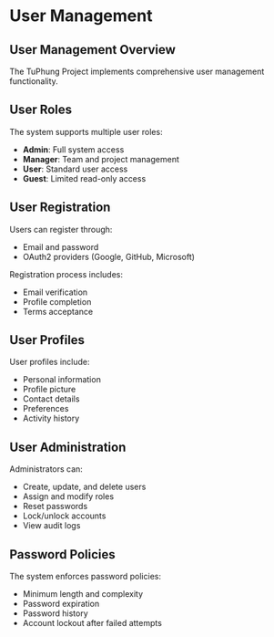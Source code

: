 ﻿---
sidebar_position: 7
---

# User Management

## User Management Overview

The TuPhung Project implements comprehensive user management functionality.

## User Roles

The system supports multiple user roles:
- **Admin**: Full system access
- **Manager**: Team and project management
- **User**: Standard user access
- **Guest**: Limited read-only access

## User Registration

Users can register through:
- Email and password
- OAuth2 providers (Google, GitHub, Microsoft)

Registration process includes:
- Email verification
- Profile completion
- Terms acceptance

## User Profiles

User profiles include:
- Personal information
- Profile picture
- Contact details
- Preferences
- Activity history

## User Administration

Administrators can:
- Create, update, and delete users
- Assign and modify roles
- Reset passwords
- Lock/unlock accounts
- View audit logs

## Password Policies

The system enforces password policies:
- Minimum length and complexity
- Password expiration
- Password history
- Account lockout after failed attempts
